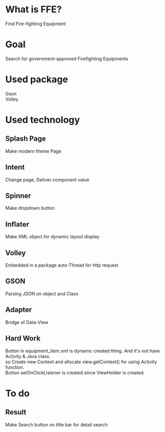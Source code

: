 # What is FFE?
Find Fire-fighting Equipment

# Goal
Search for government-approved Firefighting Equipments

# Used package
Gson  
Volley  

# Used technology
## Splash Page
Make modern theme Page
## Intent
Change page, Deliver component value
## Spinner
Make dropdown button  
## Inflater
Make XML object for dynamic layout display  
## Volley
Embedded in a package auto-Thread for http request  
## GSON
Parsing JSON on object and Class  
## Adapter
Bridge of Data-View  

## Hard Work
Button in equipment_item.xml is dynamic created thing. And it's not have Activity & Java class.  
so Create new Context and allocate view.getContext() for using Activity function.  
Button setOnClickListener is created since ViewHolder is created.  

# To do
## Result
Make Search button on title bar for detail search